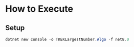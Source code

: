 # How to Execute

## Setup

```powershell
dotnet new console -o TKEKLargestNumber.Algo -f net8.0
```
